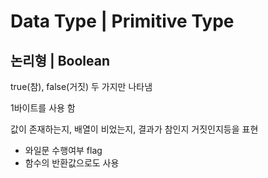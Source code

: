 # Data Type | Primitive Type

## 논리형 | Boolean
true(참), false(거짓) 두 가지만 나타냄


1바이트를 사용 함


값이 존재하는지, 배열이 비었는지, 결과가 참인지 거짓인지등을 표현

* 와일문 수행여부 flag
* 함수의 반환값으로도 사용
